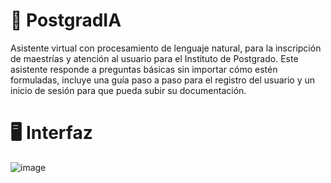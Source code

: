 # 🤖 PostgradIA
Asistente virtual con procesamiento de lenguaje natural, para la inscripción de maestrías y atención al usuario para el Instituto de Postgrado. Este asistente responde a preguntas básicas sin importar cómo estén formuladas, incluye una guía paso a paso para el registro del usuario y un inicio de sesión para que pueda subir su documentación.

# 🖥️ Interfaz
![image](https://github.com/user-attachments/assets/b249e0bf-4edb-44af-a51f-0a757b8f9e43)
